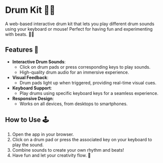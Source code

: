 # Drum Kit 🥁🎶

A web-based interactive drum kit that lets you play different drum sounds using your keyboard or mouse! Perfect for having fun and experimenting with beats. 🎵✨

## Features 🚀
- **Interactive Drum Sounds**:
  - Click on drum pads or press corresponding keys to play sounds.
  - High-quality drum audio for an immersive experience.
- **Visual Feedback**:
  - Drum pads light up when triggered, providing real-time visual cues.
- **Keyboard Support**:
  - Play drums using specific keyboard keys for a seamless experience.
- **Responsive Design**:
  - Works on all devices, from desktops to smartphones.

## How to Use 🕹️
1. Open the app in your browser.
2. Click on a drum pad or press the associated key on your keyboard to play the sound.
3. Combine sounds to create your own rhythm and beats!
4. Have fun and let your creativity flow. 🎉
